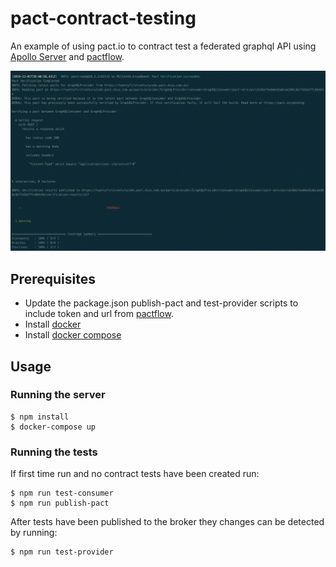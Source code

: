 # pact-contract-testing
An example of using pact.io to contract test a federated graphql API using [Apollo Server](https://www.apollographql.com/docs/apollo-server/) and [pactflow](https://www.pactflow.io).

<p align="center">
  <img src="/screenshots/main.png" width="700" title="Pact tests running in cli">
</p>

## Prerequisites

- Update the package.json publish-pact and test-provider scripts to include token and url from [pactflow](https://www.pactflow.io). 
- Install [docker](https://www.docker.com/)
- Install [docker compose](https://docs.docker.com/compose/)

## Usage

### Running the server
    $ npm install
    $ docker-compose up

### Running the tests
If first time run and no contract tests have been created run:

    $ npm run test-consumer
    $ npm run publish-pact

After tests have been published to the broker they changes can be detected by running:


    $ npm run test-provider